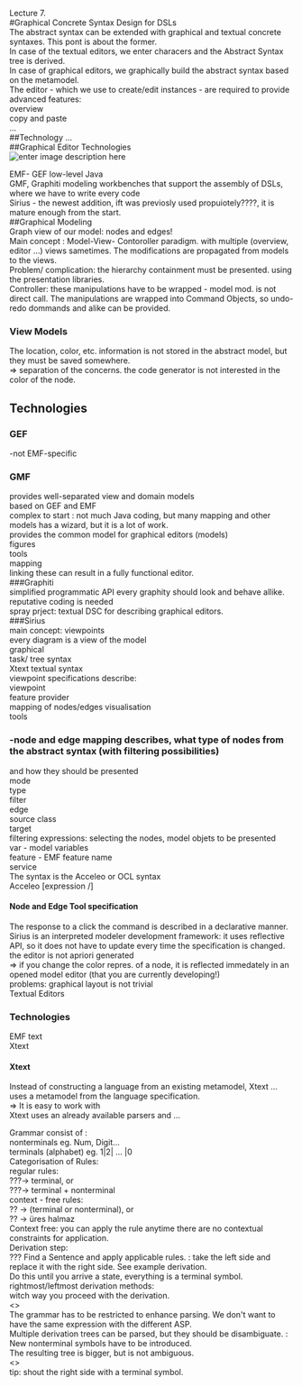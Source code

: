 Lecture 7.     
#Graphical Concrete Syntax Design for DSLs    
The abstract syntax can be extended with graphical and textual concrete syntaxes. This pont is about the former.     
In case of the textual editors, we enter characers and the Abstract Syntax tree is derived.     
In case of graphical editors, we graphically build the abstract syntax based on the metamodel.    
The editor - which we use to create/edit instances - are required to provide advanced features:     
overview     
copy and paste    
…    
##Technology …    
##Graphical Editor Technologies    
![enter image description here](https://lh3.googleusercontent.com/-kdQJmcDszLI/VVpY-w6f-dI/AAAAAAAAATY/YAGynDIGjiw/s600/technologies.png "technologies.png")  

EMF- GEF low-level Java    
GMF, Graphiti modeling workbenches that support the assembly of DSLs, where we have to write every code    
Sirius - the newest addition, ift was previosly used propuiotely????, it is mature enough from the start.     
##Graphical Modeling     
Graph view of our model: nodes and edges!    
Main concept : Model-View- Contoroller paradigm. with multiple (overview, editor …) views sametimes. The modifications are propagated from models to the views.     
Problem/ complication: the hierarchy containment must be presented. using the presentation libraries.     
Controller: these manipulations have to be wrapped - model mod. is not direct call. The manipulations are wrapped into Command Objects, so undo-redo dommands and alike can be provided.     
### View Models     
The location, color, etc. information is not  stored in the abstract model, but they must be saved somewhere.     
=> separation of the concerns. the code generator is not interested in the color of the node.     
## Technologies    
### GEF     
-not EMF-specific    
### GMF    
provides well-separated view and domain models    
based on GEF and EMF    
complex to start : not much Java coding, but many mapping and other models has a wizard, but it is a lot of work.    
provides the common model for graphical editors  (models)    
figures     
tools     
mapping     
linking these can result in a fully functional editor.     
###Graphiti     
simplified programmatic API every graphity should look and behave allike.     
reputative coding is needed     
spray prject: textual DSC for describing graphical editors.     
###Sirius     
main concept: viewpoints    
every diagram is a view of the model     
graphical     
task/ tree syntax   
Xtext textual syntax   
viewpoint specifications describe:    
viewpoint    
feature provider   
mapping of nodes/edges visualisation   
tools   
### -node and edge mapping describes, what type of  nodes from the abstract syntax (with filtering possibilities)    
and how they should be presented   
mode    
type   
filter   
edge   
source class   
target   
filtering expressions: selecting the nodes, model objets to be presented   
var - model variables   
feature - EMF feature name   
service   
The syntax is the Acceleo or OCL syntax   
Acceleo [expression /]   
#### Node and Edge Tool specification    
The response to a click the command is described in a declarative manner.    
Sirius is an interpreted modeler development framework: it uses reflective API, so it does not have to update every time the specification is changed.    
the editor is not apriori generated   
=> if you change the color repres.  of a node, it is reflected immedately in an opened model editor (that you are currently developing!)   
problems: graphical layout is not trivial   
Textual Editors   
### Technologies   
     
EMF text   
Xtext   
#### Xtext    
Instead of constructing a language from an existing metamodel, Xtext  … uses a metamodel from the language specification.    
=> It is easy to work with   
Xtext uses an already available parsers and …   
   
Grammar consist of :    
nonterminals eg. Num, Digit...   
terminals (alphabet) eg. 1|2| … |0   
Categorisation of Rules:    
regular rules:    
???-> terminal, or    
???-> terminal + nonterminal   
context - free rules:    
?? -> (terminal or nonterminal), or    
?? -> üres halmaz   
Context free: you can apply the rule anytime there are no contextual constraints for application.    
Derivation step:    
??? Find a Sentence and apply applicable rules. : take the left side and replace it with the right side. See example derivation.    
Do this until you arrive a state, everything is a terminal symbol.    
rightmost/leftmost derivation methods:    
witch way you proceed with the derivation.    
<<binary derivation example>>   
The grammar has to be restricted to enhance parsing. We don't want to have the same expression with the different ASP.    
Multiple derivation trees can be parsed, but they should be disambiguate. : New nonterminal symbols have to be introduced.    
The resulting tree is bigger, but is not ambiguous.    
<<example from the slides>>   
tip: shout the right side with a terminal symbol.